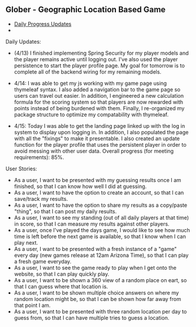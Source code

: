 ## Glober - Geographic Location Based Game

- [Daily Progress Updates](#Daily-Progress)
- 


Daily Updates:

- (4/13) I finished implementing Spring Security for my player models and the player remains active until logging out. I've also used the player persistence to start the
player profile page. My goal for tomorrow is to complete all of the backend wiring for my remaining models.

- 4/14: I was able to get my js working with my game page using thymeleaf syntax. I also added a navigation bar to the game page so users can travel out easier. In 
addition, I engineered a new calculation formula for the scoring system so that players are now rewarded with points instead of being burdened with them. Finally, I 
re-organized my package structure to optimize my compatability with thymeleaf.

- 4/15: Today I was able to get the landing page linked up with the log in system to display upon logging in. In addition, I also populated the page with all the 
"fixings" to make it presentable. I also created an update function for the player profile that uses the persistent player in order to avoid messing with other user data.
Overall progress (for meeting requirements): 85%.



User Stories:
 - As a user, I want to be presented with my guessing results once I am finished, so that I can know how well I did at guessing. 
 - As a user, I want to have the option to create an account, so that I can save/track my results. 
 - As a user, I want to have the option to share my results as a copy/paste "thing", so that I can post my daily results. 
 - As a user, I want to see my standing (out of all daily players at that time) in score, so that I can measure my results against other players. 
 - As a user, once I've played the days game, I would like to see how much time is left before the next game is available, so that I know when I can play next.
 - As a user, I want to be presented with a fresh instance of a "game" every day (new games release at 12am Arizona Time), so that I can play a fresh game everyday. 
 - As a user, I want to see the game ready to play when I get onto the website, so that I can play quickly play. 
 - As a user, I want to be shown a 360 view of a random place on eart, so that I can guess where that location is. 
 - As a user, I want to be shown multiple choice answers on where my random location might be, so that I can be shown how far away from that point I am. 
 - As a user, I want to be presented with three random location per day to guess from, so that I can have multiple tries to guess a location.
